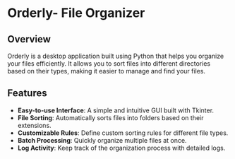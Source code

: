 # Orderly- File Organizer

## Overview
Orderly is a desktop application built using Python that helps you organize your files efficiently. It allows you to sort files into different directories based on their types, making it easier to manage and find your files.

## Features
- **Easy-to-use Interface**: A simple and intuitive GUI built with Tkinter.
- **File Sorting**: Automatically sorts files into folders based on their extensions.
- **Customizable Rules**: Define custom sorting rules for different file types.
- **Batch Processing**: Quickly organize multiple files at once.
- **Log Activity**: Keep track of the organization process with detailed logs.


